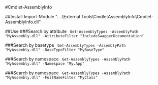 #Cmdlet-AssemblyInfo

##Install
Import-Module "..\..\External Tools\CmdletAssemblyInfo\Cmdlet-AssemblyInfo.dll"

##Use
###Search by attribute
<code>
Get-AssemblyTypes -AssemblyPath "MyAssembly.dll" -AttributeFilter "IncludeSwaggerDocumentation"
</code>

###Search by basetype
<code>
Get-AssemblyTypes -AssemblyPath "MyAssembly.dll" -BaseTypeFilter "MyBaseType"
</code>

###Search by namespace
<code>
Get-AssemblyTypes -AssemblyPath "MyAssembly.dll" -Namespace "My.App"
</code>

###Search by namespace
<code>
Get-AssemblyTypes -AssemblyPath "MyAssembly.dll" -FullNameFilter "MyClass"
</code>

